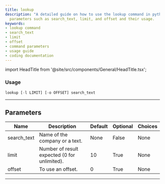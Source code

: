 ```yaml
---
title: lookup
description: "A detailed guide on how to use the lookup command in python, showing"
  parameters such as search_text, limit, and offset and their usage.
keywords:
- lookup command
- search_text
- limit
- offset
- command parameters
- usage guide
- coding documentation
---
```


import HeadTitle from '@site/src/components/General/HeadTitle.tsx';

<HeadTitle title="portfolio/degiro/lookup /brokers - Reference | OpenBB Terminal Docs" />



### Usage

```python
lookup [-l LIMIT] [-o OFFSET] search_text
```

---

## Parameters

| Name | Description | Default | Optional | Choices |
| ---- | ----------- | ------- | -------- | ------- |
| search_text | Name of the company or a text. | None | False | None |
| limit | Number of result expected (0 for unlimited). | 10 | True | None |
| offset | To use an offset. | 0 | True | None |

---
